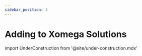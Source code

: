 ```yaml
---
sidebar_position: 3
---
```


# Adding to Xomega Solutions

import UnderConstruction from  '@site/under-construction.mdx'

<UnderConstruction />
